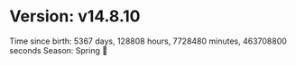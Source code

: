 # Version: v14.8.10
Time since birth: 5367 days, 128808 hours, 7728480 minutes, 463708800 seconds
Season: Spring 🌸

